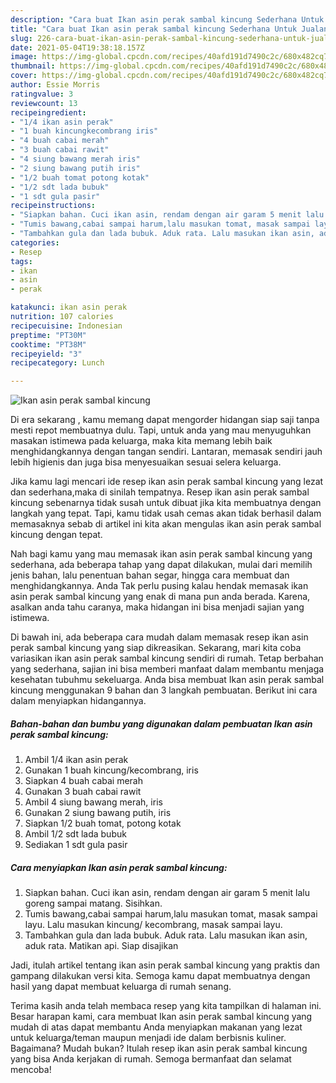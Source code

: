 ```yaml
---
description: "Cara buat Ikan asin perak sambal kincung Sederhana Untuk Jualan"
title: "Cara buat Ikan asin perak sambal kincung Sederhana Untuk Jualan"
slug: 226-cara-buat-ikan-asin-perak-sambal-kincung-sederhana-untuk-jualan
date: 2021-05-04T19:38:18.157Z
image: https://img-global.cpcdn.com/recipes/40afd191d7490c2c/680x482cq70/ikan-asin-perak-sambal-kincung-foto-resep-utama.jpg
thumbnail: https://img-global.cpcdn.com/recipes/40afd191d7490c2c/680x482cq70/ikan-asin-perak-sambal-kincung-foto-resep-utama.jpg
cover: https://img-global.cpcdn.com/recipes/40afd191d7490c2c/680x482cq70/ikan-asin-perak-sambal-kincung-foto-resep-utama.jpg
author: Essie Morris
ratingvalue: 3
reviewcount: 13
recipeingredient:
- "1/4 ikan asin perak"
- "1 buah kincungkecombrang iris"
- "4 buah cabai merah"
- "3 buah cabai rawit"
- "4 siung bawang merah iris"
- "2 siung bawang putih iris"
- "1/2 buah tomat potong kotak"
- "1/2 sdt lada bubuk"
- "1 sdt gula pasir"
recipeinstructions:
- "Siapkan bahan. Cuci ikan asin, rendam dengan air garam 5 menit lalu goreng sampai matang. Sisihkan."
- "Tumis bawang,cabai sampai harum,lalu masukan tomat, masak sampai layu. Lalu masukan kincung/ kecombrang, masak sampai layu."
- "Tambahkan gula dan lada bubuk. Aduk rata. Lalu masukan ikan asin, aduk rata. Matikan api. Siap disajikan"
categories:
- Resep
tags:
- ikan
- asin
- perak

katakunci: ikan asin perak 
nutrition: 107 calories
recipecuisine: Indonesian
preptime: "PT30M"
cooktime: "PT38M"
recipeyield: "3"
recipecategory: Lunch

---
```



![Ikan asin perak sambal kincung](https://img-global.cpcdn.com/recipes/40afd191d7490c2c/680x482cq70/ikan-asin-perak-sambal-kincung-foto-resep-utama.jpg)

Di era  sekarang , kamu memang dapat mengorder hidangan siap saji tanpa mesti repot membuatnya dulu. Tapi, untuk anda yang mau menyuguhkan masakan istimewa pada keluarga, maka kita memang lebih baik menghidangkannya dengan tangan sendiri. Lantaran, memasak sendiri jauh lebih higienis dan juga bisa menyesuaikan sesuai selera keluarga.

Jika kamu lagi mencari ide resep ikan asin perak sambal kincung yang lezat dan sederhana,maka di sinilah tempatnya. Resep ikan asin perak sambal kincung  sebenarnya tidak susah untuk dibuat jika kita membuatnya dengan langkah yang tepat. Tapi, kamu tidak usah cemas akan tidak berhasil dalam memasaknya 
sebab di artikel ini kita akan mengulas ikan asin perak sambal kincung dengan tepat.  



Nah bagi kamu yang mau memasak ikan asin perak sambal kincung yang sederhana, ada beberapa tahap yang dapat dilakukan, mulai dari memilih jenis bahan, lalu penentuan bahan segar, hingga cara membuat dan menghidangkannya. Anda Tak perlu pusing kalau hendak memasak ikan asin perak sambal kincung yang enak di mana pun anda berada. Karena, asalkan anda  tahu caranya, maka hidangan ini bisa menjadi sajian yang istimewa.

Di bawah ini, ada beberapa cara mudah dalam memasak resep ikan asin perak sambal kincung yang siap dikreasikan. Sekarang, mari kita coba variasikan ikan asin perak sambal kincung sendiri di rumah. Tetap berbahan yang sederhana, sajian ini bisa memberi manfaat dalam membantu menjaga kesehatan tubuhmu sekeluarga. Anda bisa membuat Ikan asin perak sambal kincung menggunakan 9 bahan dan 3 langkah pembuatan. Berikut ini cara dalam menyiapkan hidangannya.

<!--inarticleads1-->

##### Bahan-bahan dan bumbu yang digunakan dalam pembuatan Ikan asin perak sambal kincung:

1. Ambil 1/4 ikan asin perak
1. Gunakan 1 buah kincung/kecombrang, iris
1. Siapkan 4 buah cabai merah
1. Gunakan 3 buah cabai rawit
1. Ambil 4 siung bawang merah, iris
1. Gunakan 2 siung bawang putih, iris
1. Siapkan 1/2 buah tomat, potong kotak
1. Ambil 1/2 sdt lada bubuk
1. Sediakan 1 sdt gula pasir




<!--inarticleads2-->

##### Cara menyiapkan Ikan asin perak sambal kincung:

1. Siapkan bahan. Cuci ikan asin, rendam dengan air garam 5 menit lalu goreng sampai matang. Sisihkan.
1. Tumis bawang,cabai sampai harum,lalu masukan tomat, masak sampai layu. Lalu masukan kincung/ kecombrang, masak sampai layu.
1. Tambahkan gula dan lada bubuk. Aduk rata. Lalu masukan ikan asin, aduk rata. Matikan api. Siap disajikan




Jadi, itulah artikel tentang  ikan asin perak sambal kincung  yang praktis dan gampang dilakukan versi kita. Semoga kamu dapat membuatnya dengan hasil yang dapat membuat keluarga di rumah senang. 

Terima kasih anda telah membaca resep yang kita tampilkan di halaman ini. Besar harapan kami, cara membuat  Ikan asin perak sambal kincung yang mudah di atas dapat membantu Anda menyiapkan makanan yang lezat untuk keluarga/teman maupun menjadi ide dalam berbisnis kuliner. Bagaimana? Mudah bukan? Itulah resep ikan asin perak sambal kincung yang bisa Anda kerjakan di rumah. Semoga bermanfaat dan selamat mencoba!

